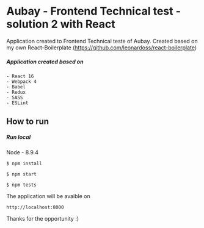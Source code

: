 # Aubay - Frontend Technical test - solution 2 with React

Application created to Frontend Technical teste of Aubay. Created based on my own React-Boilerplate (https://github.com/leonardoss/react-boilerplate)

##### Application created based on
    - React 16 
    - Webpack 4
    - Babel
    - Redux
    - SASS
    - ESLint

## How to run

##### Run local
Node - 8.9.4
```
$ npm install
```

```
$ npm start
```

```
$ npm tests
```

The application will be avaible on
```
http://localhost:8000
```



Thanks for the opportunity :)